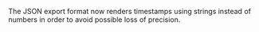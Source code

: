 The JSON export format now renders timestamps using strings instead of numbers
in order to avoid possible loss of precision.
